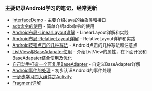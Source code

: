 ### 主要记录Android学习的笔记，经常更新
- [InterfaceDemo](https://github.com/wangdongyang/AndroidEveryDay/blob/master/project/InterfaceDemo.java) - 主要介绍Java的抽象类和接口
- [adb命令的使用](https://github.com/wangdongyang/AndroidEveryDay/blob/master/adb%E7%9A%84%E4%BD%BF%E7%94%A8.md) - 简单介绍adb命令的使用
- [Android布局-LinearLayout详解](https://github.com/wangdongyang/AndroidEveryDay/blob/master/Android%E5%B8%83%E5%B1%80-LinearLayout%E8%AF%A6%E8%A7%A3.md) - LinearLayout详解和实践
- [Android布局-RelativeLayout详解](https://github.com/wangdongyang/AndroidEveryDay/blob/master/Android%E5%B8%83%E5%B1%80-RelativeLayout%E8%AF%A6%E8%A7%A3.md) - RelativeLayout详解和实践
- [Android按钮点击的几种写法](https://github.com/wangdongyang/AndroidEveryDay/blob/master/Android%E6%8C%89%E9%92%AE%E7%82%B9%E5%87%BB%E7%9A%84%E5%87%A0%E7%A7%8D%E5%86%99%E6%B3%95.md) - Android点击的几种写法和注意点
- [ListView与BaseAdapater使用](https://github.com/wangdongyang/AndroidEveryDay/blob/master/ListView%E4%B8%8EBaseAdapater%E4%BD%BF%E7%94%A8.md) - 介绍ListView的属性，在下面开发和BaseAdapater结合使用及优化
- [自己动手打造一个可复用BaseAdapter](https://github.com/wangdongyang/AndroidEveryDay/blob/master/%E8%87%AA%E5%B7%B1%E5%8A%A8%E6%89%8B%E6%89%93%E9%80%A0%E4%B8%80%E4%B8%AA%E5%8F%AF%E5%A4%8D%E7%94%A8BaseAdapter.md) - 自定义BaseAdapter详解
- [Android事件的处理](https://github.com/wangdongyang/AndroidEveryDay/blob/master/Android%E4%BA%8B%E4%BB%B6%E7%9A%84%E5%A4%84%E7%90%86.md) - 初步认识Android的事件处理
- [一步步学习四大组件之Activity](https://github.com/wangdongyang/AndroidEveryDay/blob/master/%E4%B8%80%E6%AD%A5%E6%AD%A5%E5%AD%A6%E4%B9%A0Activity%E4%B8%8EFregment.md)
- [Fragment详解]()

